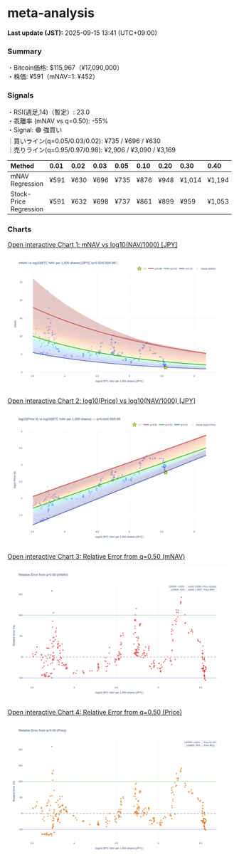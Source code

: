 # meta-analysis


<!--REPORT:START-->
**Last update (JST):** 2025-09-15 13:41 (UTC+09:00)

### Summary
・Bitcoin価格: $115,967（¥17,090,000）  
・株価: ¥591（mNAV=1: ¥452）

### Signals
・RSI(週足,14)（暫定）: 23.0  
・乖離率 (mNAV vs q=0.50): -55%  
・Signal: 🟣 強買い  
｜買いライン(q=0.05/0.03/0.02): ¥735 / ¥696 / ¥630  
｜売りライン(q=0.95/0.97/0.98): ¥2,906 / ¥3,090 / ¥3,169

| Method                 | 0.01   | 0.02   | 0.03   | 0.05   | 0.10   | 0.20   | 0.30   | 0.40   | 0.50   | 0.60   | 0.70   | 0.80   | 0.90   | 0.95   | 0.97   | 0.98   | 0.99   |
|:-----------------------|:-------|:-------|:-------|:-------|:-------|:-------|:-------|:-------|:-------|:-------|:-------|:-------|:-------|:-------|:-------|:-------|:-------|
| mNAV Regression        | ¥591   | ¥630   | ¥696   | ¥735   | ¥876   | ¥948   | ¥1,014 | ¥1,194 | ¥1,320 | ¥1,484 | ¥1,697 | ¥2,157 | ¥2,675 | ¥2,906 | ¥3,090 | ¥3,169 | ¥3,132 |
| Stock-Price Regression | ¥591   | ¥632   | ¥698   | ¥737   | ¥861   | ¥899   | ¥959   | ¥1,053 | ¥1,224 | ¥1,302 | ¥1,521 | ¥2,046 | ¥2,409 | ¥2,726 | ¥2,814 | ¥2,852 | ¥2,924 |

### Charts
[Open interactive Chart 1: mNAV vs log10(NAV/1000) [JPY]](https://tkzm240.github.io/meta-analysis/fig1.html)

![fig1](assets/fig1.png)

[Open interactive Chart 2: log10(Price) vs log10(NAV/1000) [JPY]](https://tkzm240.github.io/meta-analysis/fig2.html)

![fig2](assets/fig2.png)

[Open interactive Chart 3: Relative Error from q=0.50 (mNAV)](https://tkzm240.github.io/meta-analysis/fig3.html)

![fig3](assets/fig3.png)

[Open interactive Chart 4: Relative Error from q=0.50 (Price)](https://tkzm240.github.io/meta-analysis/fig4.html)

![fig4](assets/fig4.png)
<!--REPORT:END-->
